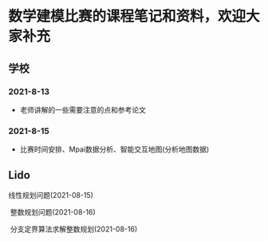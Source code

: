 # 数学建模比赛的课程笔记和资料，欢迎大家补充



## 学校

### 2021-8-13 

- 老师讲解的一些需要注意的点和参考论文

### 2021-8-15 

- 比赛时间安排、Mpai数据分析、智能交互地图(分析地图数据)



## Lido

线性规划问题(2021-08-15)

​	整数规划问题(2021-08-16) 

​		分支定界算法求解整数规划(2021-08-16) 